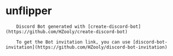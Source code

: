# unflipper
		Discord Bot generated with [create-discord-bot](https://github.com/HZooly/create-discord-bot)

		To get the Bot invitation link, you can use [discord-bot-invitation](https://github.com/HZooly/discord-bot-invitation)
	